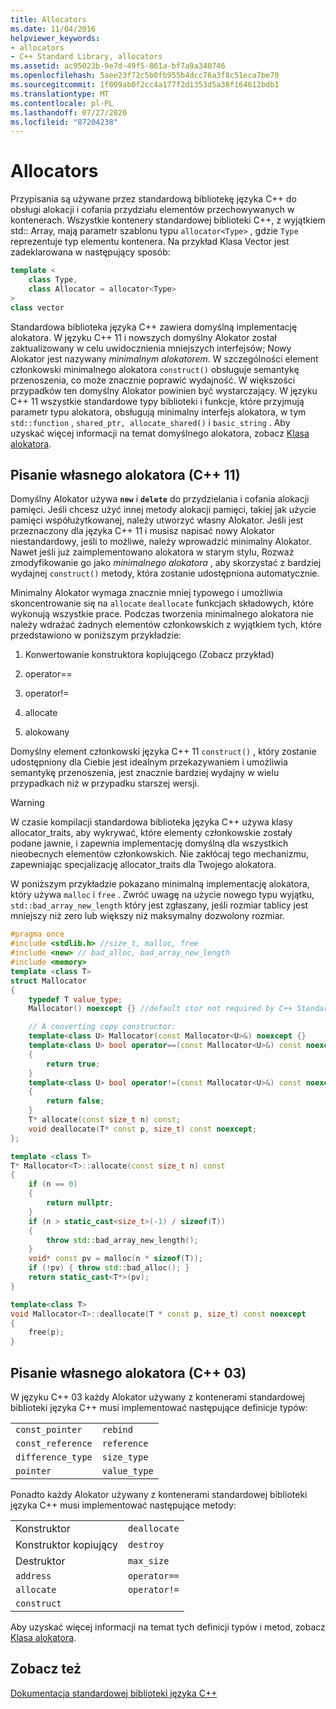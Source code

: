 ```yaml
---
title: Allocators
ms.date: 11/04/2016
helpviewer_keywords:
- allocators
- C++ Standard Library, allocators
ms.assetid: ac95023b-9e7d-49f5-861a-bf7a9a340746
ms.openlocfilehash: 5aee23f72c5b0fb955b4dcc76a3f8c51eca7be70
ms.sourcegitcommit: 1f009ab0f2cc4a177f2d1353d5a38f164612bdb1
ms.translationtype: MT
ms.contentlocale: pl-PL
ms.lasthandoff: 07/27/2020
ms.locfileid: "87204238"
---
```

# <a name="allocators"></a>Allocators

Przypisania są używane przez standardową bibliotekę języka C++ do obsługi alokacji i cofania przydziału elementów przechowywanych w kontenerach. Wszystkie kontenery standardowej biblioteki C++, z wyjątkiem std:: Array, mają parametr szablonu typu `allocator<Type>` , gdzie `Type` reprezentuje typ elementu kontenera. Na przykład Klasa Vector jest zadeklarowana w następujący sposób:

```cpp
template <
    class Type,
    class Allocator = allocator<Type>
>
class vector
```

Standardowa biblioteka języka C++ zawiera domyślną implementację alokatora. W języku C++ 11 i nowszych domyślny Alokator został zaktualizowany w celu uwidocznienia mniejszych interfejsów; Nowy Alokator jest nazywany *minimalnym alokatorem*. W szczególności element członkowski minimalnego alokatora `construct()` obsługuje semantykę przenoszenia, co może znacznie poprawić wydajność. W większości przypadków ten domyślny Alokator powinien być wystarczający. W języku C++ 11 wszystkie standardowe typy biblioteki i funkcje, które przyjmują parametr typu alokatora, obsługują minimalny interfejs alokatora, w tym `std::function` , `shared_ptr, allocate_shared()` i `basic_string` .  Aby uzyskać więcej informacji na temat domyślnego alokatora, zobacz [Klasa alokatora](allocator-class.md).

## <a name="writing-your-own-allocator-c11"></a>Pisanie własnego alokatora (C++ 11)

Domyślny Alokator używa **`new`** i **`delete`** do przydzielania i cofania alokacji pamięci. Jeśli chcesz użyć innej metody alokacji pamięci, takiej jak użycie pamięci współużytkowanej, należy utworzyć własny Alokator. Jeśli jest przeznaczony dla języka C++ 11 i musisz napisać nowy Alokator niestandardowy, jeśli to możliwe, należy wprowadzić minimalny Alokator. Nawet jeśli już zaimplementowano alokatora w starym stylu, Rozważ zmodyfikowanie go jako *minimalnego alokatora* , aby skorzystać z bardziej wydajnej `construct()` metody, która zostanie udostępniona automatycznie.

Minimalny Alokator wymaga znacznie mniej typowego i umożliwia skoncentrowanie się na `allocate` `deallocate` funkcjach składowych, które wykonują wszystkie prace. Podczas tworzenia minimalnego alokatora nie należy wdrażać żadnych elementów członkowskich z wyjątkiem tych, które przedstawiono w poniższym przykładzie:

1. Konwertowanie konstruktora kopiującego (Zobacz przykład)

1. operator==

1. operator!=

1. allocate

1. alokowany

Domyślny element członkowski języka C++ 11 `construct()` , który zostanie udostępniony dla Ciebie jest idealnym przekazywaniem i umożliwia semantykę przenoszenia, jest znacznie bardziej wydajny w wielu przypadkach niż w przypadku starszej wersji.

> [!WARNING]
> W czasie kompilacji standardowa biblioteka języka C++ używa klasy allocator_traits, aby wykrywać, które elementy członkowskie zostały podane jawnie, i zapewnia implementację domyślną dla wszystkich nieobecnych elementów członkowskich. Nie zakłócaj tego mechanizmu, zapewniając specjalizację allocator_traits dla Twojego alokatora.

W poniższym przykładzie pokazano minimalną implementację alokatora, który używa `malloc` i `free` . Zwróć uwagę na użycie nowego typu wyjątku, `std::bad_array_new_length` który jest zgłaszany, jeśli rozmiar tablicy jest mniejszy niż zero lub większy niż maksymalny dozwolony rozmiar.

```cpp
#pragma once
#include <stdlib.h> //size_t, malloc, free
#include <new> // bad_alloc, bad_array_new_length
#include <memory>
template <class T>
struct Mallocator
{
    typedef T value_type;
    Mallocator() noexcept {} //default ctor not required by C++ Standard Library

    // A converting copy constructor:
    template<class U> Mallocator(const Mallocator<U>&) noexcept {}
    template<class U> bool operator==(const Mallocator<U>&) const noexcept
    {
        return true;
    }
    template<class U> bool operator!=(const Mallocator<U>&) const noexcept
    {
        return false;
    }
    T* allocate(const size_t n) const;
    void deallocate(T* const p, size_t) const noexcept;
};

template <class T>
T* Mallocator<T>::allocate(const size_t n) const
{
    if (n == 0)
    {
        return nullptr;
    }
    if (n > static_cast<size_t>(-1) / sizeof(T))
    {
        throw std::bad_array_new_length();
    }
    void* const pv = malloc(n * sizeof(T));
    if (!pv) { throw std::bad_alloc(); }
    return static_cast<T*>(pv);
}

template<class T>
void Mallocator<T>::deallocate(T * const p, size_t) const noexcept
{
    free(p);
}
```

## <a name="writing-your-own-allocator-c03"></a>Pisanie własnego alokatora (C++ 03)

W języku C++ 03 każdy Alokator używany z kontenerami standardowej biblioteki języka C++ musi implementować następujące definicje typów:

|||
|-|-|
|`const_pointer`|`rebind`|
|`const_reference`|`reference`|
|`difference_type`|`size_type`|
|`pointer`|`value_type`|

Ponadto każdy Alokator używany z kontenerami standardowej biblioteki języka C++ musi implementować następujące metody:

|||
|-|-|
|Konstruktor|`deallocate`|
|Konstruktor kopiujący|`destroy`|
|Destruktor|`max_size`|
|`address`|`operator==`|
|`allocate`|`operator!=`|
|`construct`||

Aby uzyskać więcej informacji na temat tych definicji typów i metod, zobacz [Klasa alokatora](allocator-class.md).

## <a name="see-also"></a>Zobacz też

[Dokumentacja standardowej biblioteki języka C++](cpp-standard-library-reference.md)
